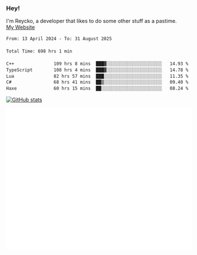 ### Hey!
I'm Reycko, a developer that likes to do some other stuff as a pastime.  
[My Website](https://reycko.root.sx)

<!--START_SECTION:wakasection-->

```txt
From: 13 April 2024 - To: 31 August 2025

Total Time: 698 hrs 1 min

C++               109 hrs 8 mins  ███▓░░░░░░░░░░░░░░░░░░░░░   14.93 %
TypeScript        108 hrs 4 mins  ███▓░░░░░░░░░░░░░░░░░░░░░   14.78 %
Lua               82 hrs 57 mins  ███░░░░░░░░░░░░░░░░░░░░░░   11.35 %
C#                68 hrs 41 mins  ██▒░░░░░░░░░░░░░░░░░░░░░░   09.40 %
Haxe              60 hrs 15 mins  ██░░░░░░░░░░░░░░░░░░░░░░░   08.24 %
```

<!--END_SECTION:wakasection-->

[![GitHub stats](https://github-readme-stats.vercel.app/api?username=Reycko&show_icons=true&theme=dark&hide_title=true&count_private=true)](https://github.com/anuraghazra/github-readme-stats)

![Metrics](/github-metrics.svg)
